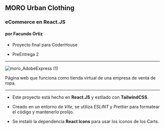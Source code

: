 ## MORO Urban Clothing

### eCommerce en React.JS

#### por Facundo Ortiz

- Proyecto final para CoderHouse

- PreEntrega 2

---
![moro_AdobeExpress (1)](https://github.com/fktz94/PreEntrega2-Ortiz/assets/106633973/d7e7d04f-f709-481e-9148-8f49b5cc34ab)

Página web que funciona como tienda virtual de una empresa de venta de ropa.

---

- Este proyecto está hecho en **React.JS** y estilado con **TailwindCSS**.

- Creado en un entorno de _Vite_, se utiliza _ESLINT_ y _Prettier_ para formatear el código y mantenerlo prolijo.

- Se instaló la dependencia **React Icons** para usar los íconos de los Carts.
